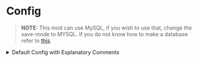 # Config

> **NOTE:** This mod can use MySQL, if you wish to use that, change the save-mode to MYSQL. If you do not know how to make a database refer to [this](https://app.gitbook.com/o/VBNbt9QKM9Bl2VRr86F1/s/AMLZiQkdzA1GB4HSIevs/).

<details>

<summary>Default Config with Explanatory Comments</summary>

```yaml
# © EnvyWare Ltd Software 2022
# For assistance visit https://discord.envyware.co.uk

save-mode: JSON
broadcast-settings:
    always-broadcast: true
    broadcast-legends: true
    broadcast-ultra-beasts: true
    broadcast-shinies: true
default-generator-settings:
    blocked-specs:
    - hoopa
    allow-legends: true
    allow-ultra-beasts: true
    shiny-chance: 0.05
database-details:
    pool-name: WonderTrade
    ip: 0.0.0.0
    port: 3306
    username: admin
    password: password
    database: WonderTrade
    max-pool-size: 30
    max-life-time-seconds: 30
web-hooks:
    one:
        web-hook-path: config/WonderTradeForge/leg_web_hook.json
        trigger-spec: legendary
cooldown-seconds: 3600
min-required-level: 30
number-in-pool: 30
persistent-pool: true
disable-u-i: false
```

</details>
